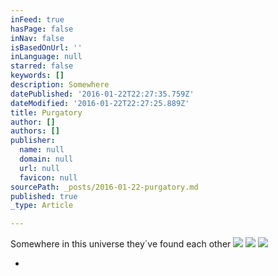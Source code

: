 ```yaml
---
inFeed: true
hasPage: false
inNav: false
isBasedOnUrl: ''
inLanguage: null
starred: false
keywords: []
description: Somewhere
datePublished: '2016-01-22T22:27:35.759Z'
dateModified: '2016-01-22T22:27:25.889Z'
title: Purgatory
author: []
authors: []
publisher:
  name: null
  domain: null
  url: null
  favicon: null
sourcePath: _posts/2016-01-22-purgatory.md
published: true
_type: Article

---
```

Somewhere in this universe they´ve found each other
![](https://s3-us-west-2.amazonaws.com/the-grid-img/p/efc32534e2a705812cd008560d3bbc82e836b667.jpg)
![](https://s3-us-west-2.amazonaws.com/the-grid-img/p/5eab19c760b0880a7f702a22938603779afa0f70.jpg)
![](https://s3-us-west-2.amazonaws.com/the-grid-img/p/9e8d0f446601c7a512c3e965a9c24e3a6a5ac766.jpg)

*